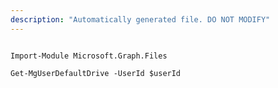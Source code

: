```yaml
---
description: "Automatically generated file. DO NOT MODIFY"
---
```


```powershellv2

Import-Module Microsoft.Graph.Files

Get-MgUserDefaultDrive -UserId $userId

```